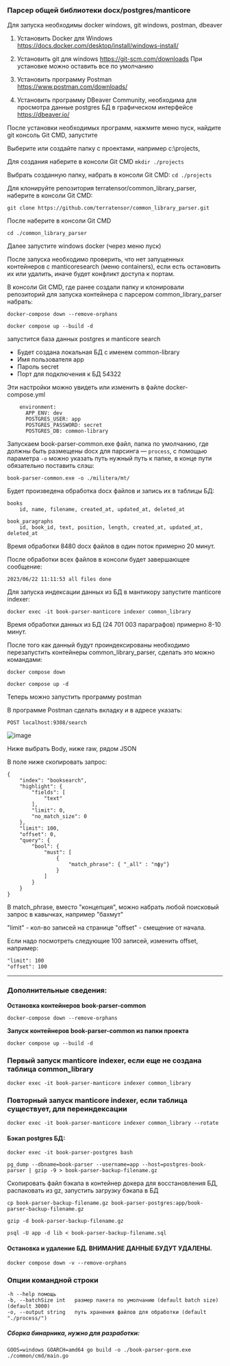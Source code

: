 ### Парсер общей библиотеки docx/postgres/manticore

Для запуска необходимы docker windows, git windows, postman, dbeaver

1. Установить Docker для Windows https://docs.docker.com/desktop/install/windows-install/

2. Установить git для windows https://git-scm.com/downloads При установке можно оставить все по умолчанию

3. Установить программу Postman https://www.postman.com/downloads/

4. Установить программу DBeaver Community, необходима для просмотра данные postgres БД в графическом интерфейсе
https://dbeaver.io/

После установки необходимых программ, нажмите меню пуск, найдите git консоль Git CMD, запустите

Выберите или создайте папку с проектами, например c:\projects,

Для создания наберите в консоли Git CMD `mkdir ./projects`

Выбрать созданную папку, набрать в консоли Git CMD: `cd ./projects`

Для клонируйте репозитория terratensor/common_library_parser, наберите в консоли Git CMD:

`git clone https://github.com/terratensor/common_library_parser.git`

После наберите в консоли Git CMD

`cd ./common_library_parser`

Далее запустите windows docker (через меню пуск)

После запуска необходимо проверить, что нет запущенных контейнеров с manticoresearch (меню containers), если есть остановить их или удалить, иначе будет конфликт доступа к портам.

В консоли Git CMD, где ранее создали папку и клонировали репозиторий для запуска контейнера с парсером common_library_parser набрать:

`docker-compose down --remove-orphans`

`docker compose up --build -d`

запустится база данных postgres и manticore search

- Будет создана локальная БД с именем common-library
- Имя пользователя app
- Пароль secret
- Порт для подключения к БД 54322

Эти настройки можно увидеть или изменить в файле docker-compose.yml
```
    environment:
      APP_ENV: dev
      POSTGRES_USER: app
      POSTGRES_PASSWORD: secret
      POSTGRES_DB: common-library
```

Запускаем book-parser-common.exe файл, папка по умолчанию, где должны быть размещены docx для парсинга — `process`, с помощью параметра `-o` можно указать путь нужный путь к папке, в конце пути обязательно поставить слэш:

`book-parser-common.exe -o ./militera/mt/`

Будет произведена обработка docx файлов и запись их в таблицы БД:
```
books
    id, name, filename, created_at, updated_at, deleted_at

book_paragraphs
    id, book_id, text, position, length, created_at, updated_at, deleted_at 
```

Время обработки 8480 docx файлов в один поток примерно 20 минут.

После обработки всех файлов в консоли будет завершающее сообщение:

`2023/06/22 11:11:53 all files done`

Для запуска индексации данных из БД в мантикору запустите manticore indexer:

`docker exec -it book-parser-manticore indexer common_library`

Время обработки данных из БД (24 701 003 параграфов) примерно 8-10 минут.

После того как данный будут проиндексированы необходимо перезапустить контейнеры common_library_parser, сделать это можно командами:

`docker compose down`

`docker compose up -d`

Теперь можно запустить программу postman

В программе Postman сделать вкладку и в адресе указать:
```
POST localhost:9308/search
```
![image](https://github.com/audetv/book-parser/assets/129882753/aad0a4c2-e213-46ac-a615-4ac98a8a7f82)


Ниже выбрать Body, ниже raw, рядом JSON

В поле ниже скопировать запрос:

```
{
    "index": "booksearch",
    "highlight": {
        "fields": [
            "text"
        ],
        "limit": 0,
        "no_match_size": 0
    },
    "limit": 100,
    "offset": 0,
    "query": {
        "bool": {
            "must": [
                {
                    "match_phrase": { "_all" : "пфу"}
                }
            ]
        }
    }
}
```
В match_phrase, вместо "концепция", можно набрать любой поисковый запрос в кавычках, например "бахмут"

"limit" - кол-во записей на странице
"offset" - смещение от начала.

Если надо посмотреть следующие 100 записей, изменить offset, например:
```
"limit": 100
"offset": 100
```

--------------------------
### Дополнительные сведения:

**Остановка контейнеров book-parser-common**

`docker-compose down --remove-orphans`

**Запуск контейнеров book-parser-common из папки проекта** 

`docker compose up --build -d`

### Первый запуск manticore indexer, если еще не создана таблица common_library

```
docker exec -it book-parser-manticore indexer common_library
```

### Повторный запуск manticore indexer, если таблица существует, для переиндексации

```
docker exec -it book-parser-manticore indexer common_library --rotate
```

#### Бэкап postgres БД:
```
docker exec -it book-parser-postgres bash

pg_dump --dbname=book-parser --username=app --host=postgres-book-parser | gzip -9 > book-parser-backup-filename.gz
```

Скопировать файл бэкапа в контейнер докера для восстановления БД, распаковать из gz, запустить загрузку бэкапа в БД

```
cp book-parser-backup-filename.gz book-parser-postgres:app/book-parser-backup-filename.gz

gzip -d book-parser-backup-filename.gz

psql -U app -d lib < book-parser-backup-filename.sql
```

#### Остановка и удаление БД. ВНИМАНИЕ ДАННЫЕ БУДУТ УДАЛЕНЫ.

`docker compose down -v --remove-orphans`

### Опции командной строки

```
-h --help помощь
-b, --batchSize int   размер пакета по умолчанию (default batch size) (default 3000)
-o, --output string   путь хранения файлов для обработки (default "./process/")
```

##### Сборка бинарника, нужно для разработки:

`GOOS=windows GOARCH=amd64 go build -o ./book-parser-gorm.exe ./common/cmd/main.go`
